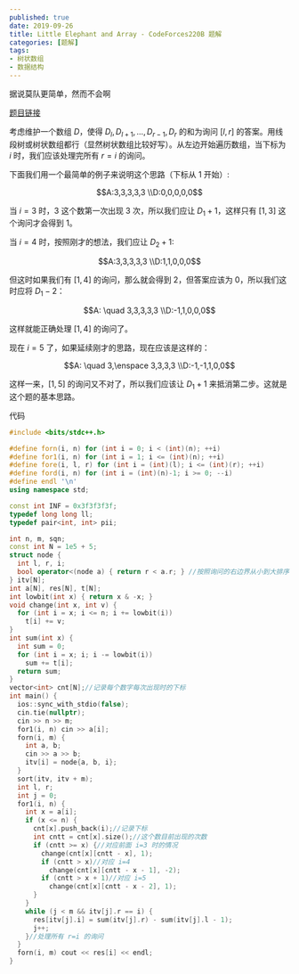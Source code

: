 ```yaml
---
published: true
date: 2019-09-26
title: Little Elephant and Array - CodeForces220B 题解
categories: [题解]
tags: 
- 树状数组
- 数据结构
---
```


据说莫队更简单，然而不会啊



[题目链接](https://vjudge.net/problem/CodeForces-220B)

考虑维护一个数组 $D$，使得 $D_l,D_{l+1},\dots,D_{r-1},D_r$ 的和为询问 $[l,r]$ 的答案。用线段树或树状数组都行（显然树状数组比较好写）。从左边开始遍历数组，当下标为 $i$ 时，我们应该处理完所有 $r=i$ 的询问。

下面我们用一个最简单的例子来说明这个思路（下标从 1 开始）:

$$A:3,3,3,3,3 \\D:0,0,0,0,0$$

当 $i=3$ 时，3 这个数第一次出现 3 次，所以我们应让 $D_1+1$，这样只有 $[1,3]$ 这个询问才会得到 1。

当 $i=4$ 时，按照刚才的想法，我们应让 $D_2+1$:

$$A:3,3,3,3,3 \\D:1,1,0,0,0$$

但这时如果我们有 $[1,4]$ 的询问，那么就会得到 2，但答案应该为 0，所以我们这时应将 $D_1-2$：

$$A: \quad 3,3,3,3,3 \\D:-1,1,0,0,0$$

这样就能正确处理 $[1,4]$ 的询问了。

现在 $i=5$ 了，如果延续刚才的思路，现在应该是这样的：

$$A: \quad 3,\enspace 3,3,3,3 \\D:-1,-1,1,0,0$$

这样一来，$[1,5]$ 的询问又不对了，所以我们应该让 $D_1+1$ 来抵消第二步。这就是这个题的基本思路。

代码

```cpp
#include <bits/stdc++.h>

#define forn(i, n) for (int i = 0; i < (int)(n); ++i)
#define for1(i, n) for (int i = 1; i <= (int)(n); ++i)
#define fore(i, l, r) for (int i = (int)(l); i <= (int)(r); ++i)
#define ford(i, n) for (int i = (int)(n)-1; i >= 0; --i)
#define endl '\n'
using namespace std;

const int INF = 0x3f3f3f3f;
typedef long long ll;
typedef pair<int, int> pii;

int n, m, sqn;
const int N = 1e5 + 5;
struct node {
  int l, r, i;
  bool operator<(node a) { return r < a.r; } //按照询问的右边界从小到大排序
} itv[N];
int a[N], res[N], t[N];
int lowbit(int x) { return x & -x; }
void change(int x, int v) {
  for (int i = x; i <= n; i += lowbit(i))
    t[i] += v;
}
int sum(int x) {
  int sum = 0;
  for (int i = x; i; i -= lowbit(i))
    sum += t[i];
  return sum;
}
vector<int> cnt[N];//记录每个数字每次出现时的下标
int main() {
  ios::sync_with_stdio(false);
  cin.tie(nullptr);
  cin >> n >> m;
  for1(i, n) cin >> a[i];
  forn(i, m) {
    int a, b;
    cin >> a >> b;
    itv[i] = node{a, b, i};
  }
  sort(itv, itv + m);
  int l, r;
  int j = 0;
  for1(i, n) {
    int x = a[i];
    if (x <= n) {
      cnt[x].push_back(i);//记录下标
      int cntt = cnt[x].size();//这个数目前出现的次数
      if (cntt >= x) {//对应前面 i=3 时的情况
        change(cnt[x][cntt - x], 1);
        if (cntt > x)//对应 i=4
          change(cnt[x][cntt - x - 1], -2);
        if (cntt > x + 1)//对应 i=5
          change(cnt[x][cntt - x - 2], 1);
      }
    }
    while (j < m && itv[j].r == i) {
      res[itv[j].i] = sum(itv[j].r) - sum(itv[j].l - 1);
      j++;
    }//处理所有 r=i 的询问
  }
  forn(i, m) cout << res[i] << endl;
}
```
